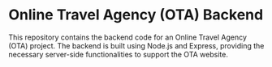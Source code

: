 # Online Travel Agency (OTA) Backend
This repository contains the backend code for an Online Travel Agency (OTA) project. The backend is built using Node.js and Express, providing the necessary server-side functionalities to support the OTA website.
